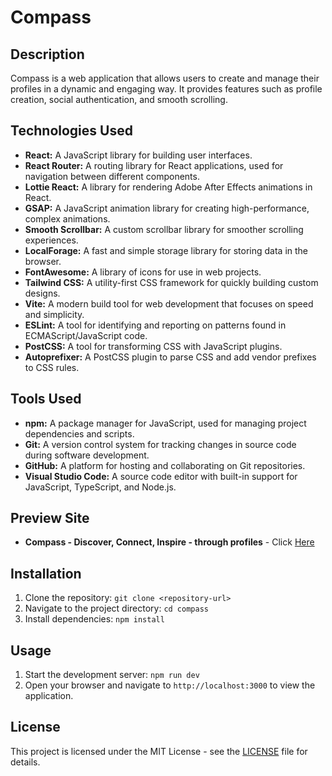 # Compass

## Description

Compass is a web application that allows users to create and manage their profiles in a dynamic and engaging way. It provides features such as profile creation, social authentication, and smooth scrolling.

## Technologies Used

- **React:** A JavaScript library for building user interfaces.
- **React Router:** A routing library for React applications, used for navigation between different components.
- **Lottie React:** A library for rendering Adobe After Effects animations in React.
- **GSAP:** A JavaScript animation library for creating high-performance, complex animations.
- **Smooth Scrollbar:** A custom scrollbar library for smoother scrolling experiences.
- **LocalForage:** A fast and simple storage library for storing data in the browser.
- **FontAwesome:** A library of icons for use in web projects.
- **Tailwind CSS:** A utility-first CSS framework for quickly building custom designs.
- **Vite:** A modern build tool for web development that focuses on speed and simplicity.
- **ESLint:** A tool for identifying and reporting on patterns found in ECMAScript/JavaScript code.
- **PostCSS:** A tool for transforming CSS with JavaScript plugins.
- **Autoprefixer:** A PostCSS plugin to parse CSS and add vendor prefixes to CSS rules.

## Tools Used

- **npm:** A package manager for JavaScript, used for managing project dependencies and scripts.
- **Git:** A version control system for tracking changes in source code during software development.
- **GitHub:** A platform for hosting and collaborating on Git repositories.
- **Visual Studio Code:** A source code editor with built-in support for JavaScript, TypeScript, and Node.js.

## Preview Site

- **Compass - Discover, Connect, Inspire - through profiles** - Click <a href="https://compass-shareprofile.netlify.app/">Here</a>

## Installation

1. Clone the repository: `git clone <repository-url>`
2. Navigate to the project directory: `cd compass`
3. Install dependencies: `npm install`

## Usage

1. Start the development server: `npm run dev`
2. Open your browser and navigate to `http://localhost:3000` to view the application.

## License

This project is licensed under the MIT License - see the [LICENSE](LICENSE) file for details.
